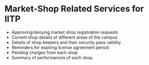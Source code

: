 # Market-Shop Related Services for IITP
* Approving/denying market shop registration requests
* Current shop details of different areas of the campus 
* Details of shop keepers and their security pass validity 
* Reminders for expiring license agreement period 
* Pending charges from each shop 
* Summary of performances of each shop  
